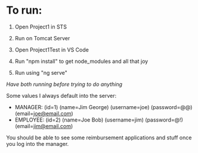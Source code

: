 # To run:

1. Open Project1 in STS
2. Run on Tomcat Server

3. Open Project1Test in VS Code
4. Run "npm install" to get node_modules and all that joy
5. Run using "ng serve"

*Have both running before trying to do anything*


Some values I always default into the server:

* MANAGER: (id=1) (name=Jim George) (username=joe) (password=@@) (email=joe@email.com)
* EMPLOYEE: (id=2) (name=Joe Bob) (username=jim) (password=@!) (email=jim@email.com)

You should be able to see some reimbursement applications and stuff once you log into the manager.
